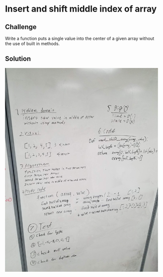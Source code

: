 # Insert and shift middle index of array


## Challenge
Write a function puts a single value into the center of a given array without the use of built in methods.

## Solution
![WhiteBoarding](../../assets/01_array_shift.jpg)
